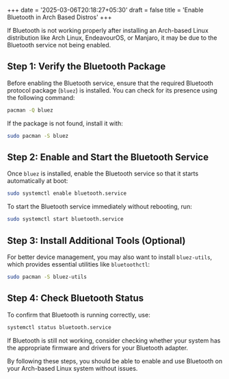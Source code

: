 +++
date = '2025-03-06T20:18:27+05:30'
draft = false
title = 'Enable Bluetooth in Arch Based Distros'
+++

If Bluetooth is not working properly after installing an Arch-based Linux distribution like Arch Linux, EndeavourOS, or Manjaro, it may be due to the Bluetooth service not being enabled.

## Step 1: Verify the Bluetooth Package
Before enabling the Bluetooth service, ensure that the required Bluetooth protocol package (`bluez`) is installed. You can check for its presence using the following command:

```sh
pacman -Q bluez
```

If the package is not found, install it with:

```sh
sudo pacman -S bluez
```

## Step 2: Enable and Start the Bluetooth Service
Once `bluez` is installed, enable the Bluetooth service so that it starts automatically at boot:

```sh
sudo systemctl enable bluetooth.service
```

To start the Bluetooth service immediately without rebooting, run:

```sh
sudo systemctl start bluetooth.service
```

## Step 3: Install Additional Tools (Optional)
For better device management, you may also want to install `bluez-utils`, which provides essential utilities like `bluetoothctl`:

```sh
sudo pacman -S bluez-utils
```

## Step 4: Check Bluetooth Status
To confirm that Bluetooth is running correctly, use:

```sh
systemctl status bluetooth.service
```

If Bluetooth is still not working, consider checking whether your system has the appropriate firmware and drivers for your Bluetooth adapter.

By following these steps, you should be able to enable and use Bluetooth on your Arch-based Linux system without issues.


